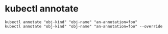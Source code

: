 # kubectl annotate

```shell
kubectl annotate "obj-kind" "obj-name" "an-annotation=foo"
kubectl annotate "obj-kind" "obj-name" "an-annotation=foo" --override
```
